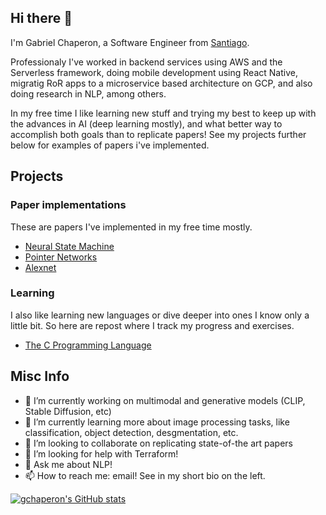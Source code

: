 ## Hi there 👋
I'm Gabriel Chaperon, a Software Engineer from [Santiago](https://en.wikipedia.org/wiki/Santiago). 


Professionaly I've worked in backend services using AWS and the Serverless framework, doing mobile development using React Native, migratig RoR apps to a microservice based architecture on GCP, and also doing research in NLP, among others.

In my free time I like learning new stuff and trying my best to keep up with the advances in AI  (deep learning mostly), and what better way to accomplish both goals than to replicate papers! See my projects further below for examples of papers i've implemented.

## Projects

### Paper implementations
These are papers I've implemented in my free time mostly.

* [Neural State Machine](https://github.com/gchaperon/neural-state-machine)
* [Pointer Networks](https://github.com/gchaperon/pointer-networks)
* [Alexnet](https://github.com/gchaperon/alexnet)


### Learning
I also like learning new languages or dive deeper into ones I know only a little bit. So here are repost where I track my progress and exercises.

* [The C Programming Language](https://github.com/gchaperon/the-c-programming-language)


## Misc Info
* 🔭 I’m currently working on multimodal and generative models (CLIP, Stable Diffusion, etc)
* 🌱 I’m currently learning more about image processing tasks, like classification, object detection, desgmentation, etc.
* 👯 I’m looking to collaborate on replicating state-of-the art papers
* 🤔 I’m looking for help with Terraform!
* 💬 Ask me about NLP!
* 📫 How to reach me: email! See in my short bio on the left.
 
[![gchaperon's GitHub stats](https://github-readme-stats.vercel.app/api?username=gchaperon)](https://github.com/anuraghazra/github-readme-stats)

<!--
**gchaperon/gchaperon** is a ✨ _special_ ✨ repository because its `README.md` (this file) appears on your GitHub profile.

Here are some ideas to get you started:

-->
